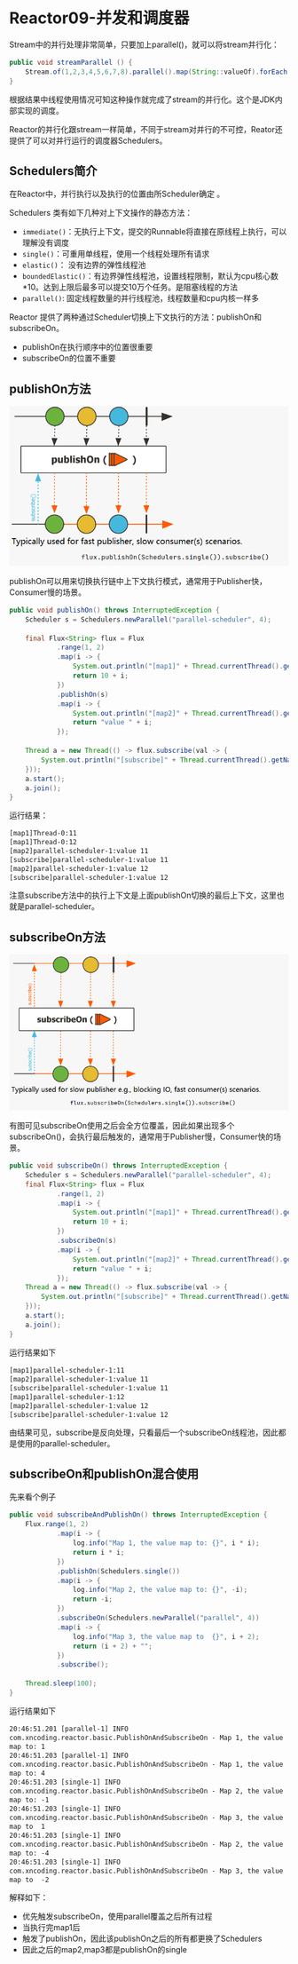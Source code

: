 # Reactor09-并发和调度器

Stream中的并行处理非常简单，只要加上parallel()，就可以将stream并行化：

``` java
public void streamParallel () {
    Stream.of(1,2,3,4,5,6,7,8).parallel().map(String::valueOf).forEach(log::info);
}
```

根据结果中线程使用情况可知这种操作就完成了stream的并行化。这个是JDK内部实现的调度。

Reactor的并行化跟stream一样简单，不同于stream对并行的不可控，Reator还提供了可以对并行运行的调度器Schedulers。

## Schedulers简介

在Reactor中，并行执行以及执行的位置由所Scheduler确定 。

Schedulers 类有如下几种对上下文操作的静态方法：

* `immediate()`：无执行上下文，提交的Runnable将直接在原线程上执行，可以理解没有调度
* `single()`：可重用单线程，使用一个线程处理所有请求
* `elastic()`： 没有边界的弹性线程池
* `boundedElastic()`：有边界弹性线程池，设置线程限制，默认为cpu核心数*10。达到上限后最多可以提交10万个任务。是阻塞线程的方法
* `parallel()`: 固定线程数量的并行线程池，线程数量和cpu内核一样多

Reactor 提供了两种通过Scheduler切换上下文执行的方法：publishOn和subscribeOn。

* publishOn在执行顺序中的位置很重要
* subscribeOn的位置不重要

## publishOn方法

![img.png](images/img018.png)

publishOn可以用来切换执行链中上下文执行模式，通常用于Publisher快，Consumer慢的场景。

``` java
public void publishOn() throws InterruptedException {
    Scheduler s = Schedulers.newParallel("parallel-scheduler", 4);

    final Flux<String> flux = Flux
            .range(1, 2)
            .map(i -> {
                System.out.println("[map1]" + Thread.currentThread().getName() + ":" + (10 + i));
                return 10 + i;
            })
            .publishOn(s)
            .map(i -> {
                System.out.println("[map2]" + Thread.currentThread().getName() + ":" + ("value " + i));
                return "value " + i;
            });

    Thread a = new Thread(() -> flux.subscribe(val -> {
        System.out.println("[subscribe]" + Thread.currentThread().getName() + ":" + val);
    }));
    a.start();
    a.join();
}
```

运行结果：
```
[map1]Thread-0:11
[map1]Thread-0:12
[map2]parallel-scheduler-1:value 11
[subscribe]parallel-scheduler-1:value 11
[map2]parallel-scheduler-1:value 12
[subscribe]parallel-scheduler-1:value 12
```

注意subscribe方法中的执行上下文是上面publishOn切换的最后上下文，这里也就是parallel-scheduler。

## subscribeOn方法

![img.png](images/img019.png)

有图可见subscribeOn使用之后会全方位覆盖，因此如果出现多个subscribeOn()，会执行最后触发的，通常用于Publisher慢，Consumer快的场景。

``` java
public void subscribeOn() throws InterruptedException {
    Scheduler s = Schedulers.newParallel("parallel-scheduler", 4);
    final Flux<String> flux = Flux
            .range(1, 2)
            .map(i -> {
                System.out.println("[map1]" + Thread.currentThread().getName() + ":" + (10 + i));
                return 10 + i;
            })
            .subscribeOn(s)
            .map(i -> {
                System.out.println("[map2]" + Thread.currentThread().getName() + ":" + ("value " + i));
                return "value " + i;
            });
    Thread a = new Thread(() -> flux.subscribe(val -> {
        System.out.println("[subscribe]" + Thread.currentThread().getName() + ":" + val);
    }));
    a.start();
    a.join();
}
```

运行结果如下

```
[map1]parallel-scheduler-1:11
[map2]parallel-scheduler-1:value 11
[subscribe]parallel-scheduler-1:value 11
[map1]parallel-scheduler-1:12
[map2]parallel-scheduler-1:value 12
[subscribe]parallel-scheduler-1:value 12
```

由结果可见，subscribe是反向处理，只看最后一个subscribeOn线程池，因此都是使用的parallel-scheduler。

## subscribeOn和publishOn混合使用

先来看个例子

``` java
public void subscribeAndPublishOn() throws InterruptedException {
    Flux.range(1, 2)
            .map(i -> {
                log.info("Map 1, the value map to: {}", i * i);
                return i * i;
            })
            .publishOn(Schedulers.single())
            .map(i -> {
                log.info("Map 2, the value map to: {}", -i);
                return -i;
            })
            .subscribeOn(Schedulers.newParallel("parallel", 4))
            .map(i -> {
                log.info("Map 3, the value map to  {}", i + 2);
                return (i + 2) + "";
            })
            .subscribe();

    Thread.sleep(100);
}
```

运行结果如下
```
20:46:51.201 [parallel-1] INFO com.xncoding.reactor.basic.PublishOnAndSubscribeOn - Map 1, the value map to: 1
20:46:51.203 [parallel-1] INFO com.xncoding.reactor.basic.PublishOnAndSubscribeOn - Map 1, the value map to: 4
20:46:51.203 [single-1] INFO com.xncoding.reactor.basic.PublishOnAndSubscribeOn - Map 2, the value map to: -1
20:46:51.203 [single-1] INFO com.xncoding.reactor.basic.PublishOnAndSubscribeOn - Map 3, the value map to  1
20:46:51.203 [single-1] INFO com.xncoding.reactor.basic.PublishOnAndSubscribeOn - Map 2, the value map to: -4
20:46:51.203 [single-1] INFO com.xncoding.reactor.basic.PublishOnAndSubscribeOn - Map 3, the value map to  -2
```

解释如下：

* 优先触发subscribeOn，使用parallel覆盖之后所有过程
* 当执行完map1后
* 触发了publishOn，因此该publishOn之后的所有都更换了Schedulers
* 因此之后的map2,map3都是publishOn的single

